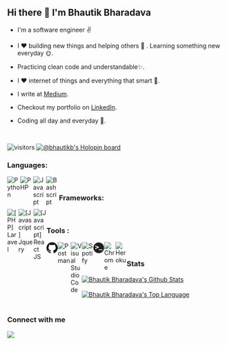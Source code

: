 ## Hi there 👋 I'm Bhautik Bharadava

- I'm a software engineer ✌️

- I ❤️ building new things and helping others 🤝 . Learning something new everyday 🌞.

- Practicing clean code and understandable✨.

- I ❤️ internet of things and everything that smart 🧐.

- I write at [Medium](https://medium.com/@bhautikbharadava).

- Checkout my portfolio on [LinkedIn](https://www.linkedin.com/in/bhautikbharadava/).

- Coding all day and everyday 🤟.

<br>

![visitors](https://visitor-badge.laobi.icu/badge?page_id=bhautikbharadava)
[![@bhautikb's Holopin board](https://holopin.me/bhautikb)](https://holopin.io/@bhautikb)

### Languages:

<img align="left" alt="Python" width="30px" src="https://img.icons8.com/color/48/000000/python.png" />


<img align="left" alt="PHP" width="30px" src="https://img.icons8.com/officel/16/000000/php-logo.png" />

<img align="left" alt="Javascript" width="30px" src="https://img.icons8.com/color/48/000000/javascript.png" />

<img align="left" alt="Bash script" width="30px"
    src="https://camo.githubusercontent.com/5a76ab68c90df7ecccdeac83138c8f7c62c7f3a4/687474703a2f2f69636f6e732e69636f6e617263686976652e636f6d2f69636f6e732f616c65636976652f666c6174776f6b656e2f3531322f417070732d5465726d696e616c2d50632d3130342d69636f6e2e706e67" />

<br />


### Frameworks:


<img align="left" alt="[PHP] Laravel" width="26px"
    src="https://upload.wikimedia.org/wikipedia/commons/thumb/9/9a/Laravel.svg/1200px-Laravel.svg.png" />
    
<img align="left" alt="[Javascript] Jquery" width="35px"
    src="https://cdn.iconscout.com/icon/free/png-512/jquery-10-1175155.png" />

<img align="left" alt="[Javascript] React JS" width="30px"
    src="https://cdn.iconscout.com/icon/free/png-256/react-4-1175110.png" />

<br />


### Tools :
<img align="left" alt="GitHub" width="26px"
    src="https://raw.githubusercontent.com/github/explore/78df643247d429f6cc873026c0622819ad797942/topics/github/github.png" />

<img align="left" alt="Postman" width="30px" src="https://img.icons8.com/dusk/64/000000/postman-api.png" />

<img align="left" alt="Visual Studio Code" width="26px"
    src="https://img.icons8.com/fluent/48/000000/visual-studio-code-2019.png" />


<img align="left" alt="Spotify" width="26px" src="https://img.icons8.com/cute-clipart/64/000000/spotify.png" />

<img align="left" alt="Terminal" width="26px"
    src="https://raw.githubusercontent.com/github/explore/80688e429a7d4ef2fca1e82350fe8e3517d3494d/topics/terminal/terminal.png" />

<img align="left" alt="Chrome" width="26px" src="https://img.icons8.com/doodle/48/000000/chrome.png" />

<img align="left" alt="Heroku" width="26px"
    src="https://raw.githubusercontent.com/sank2000/Tech-stuffs/master/PNG/heroku.png" />

<br />

### Stats

<a href="#stats" align="center">
    <img align="center" alt="Bhautik Bharadava's Github Stats" src="https://github-readme-stats.vercel.app/api?username=bhautikbharadava&count_private=true&show_icons=true&include_all_commits=true&show_owner=true"/>
</a>

</br>
</br>
<a href="#stats" align="center">
    <img align="center" alt="Bhautik Bharadava's Top Language" src="https://gh-readme-stats.krish-the-dev.vercel.app/api/top-langs/?username=bhautikbharadava" />
</a>

</br>
</br>

### Connect with me

[<img src="https://img.shields.io/badge/linkedin-%230077B5.svg?&style=for-the-badge&logo=linkedin&logoColor=white"
    target="_blank" />][linkedin]

[linkedin]: https://www.linkedin.com/in/bhautikbharadava/
[gmail]: bhautikbharadava+career@gmail.com
[twitter]: https://twitter.com/BBharadava

